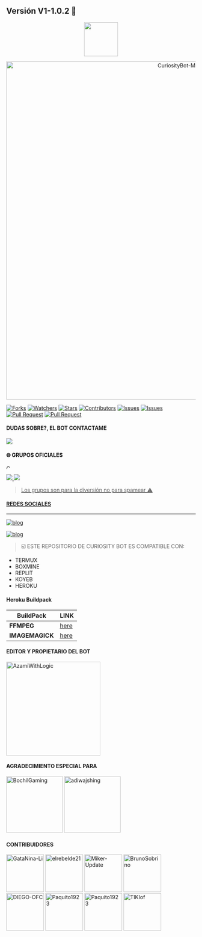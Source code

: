 ## Versión V1-1.0.2 🚀
<p align="center"> 
  <a href="https://github.com/AzamiWithLogic/CuriosityBot-MD"><img src="http://readme-typing-svg.herokuapp.com?font=mono&size=17&duration=4000&color=AEF2DF&center=falso&vCenter=falso&lines=CURIOSITY+BOT+MD++🍒;GRACIAS+POR+VISITAR+ESTE+REPOSITORIO.❤️" height="90px"
</p> 
<p align="center">
<img src="https://telegra.ph/file/8d82c74f8e9d3493c6cf4.jpg" alt="CuriosityBot-MD" width="900"/>
</p>
<p align="higt">   
<a href="https://github.com/AzamiWithLogic/CuriosityBotV1-MD/network/members"><img title="Forks" src="https://img.shields.io/github/forks/AzamiWithLogic/CuriosityBotV1-MD?label=Forks&color=blue&style=flat-square"></a>
<a href="https://github.com/AzamiWithLogic/CuriosityBotV1-MD/watchers"><img title="Watchers" src="https://img.shields.io/github/watchers/AzamiWithLogic/CuriosityBotV1-MD?label=Watchers&color=green&style=flat-square"></a>
<a href="https://github.com/AzamiWithLogic/CuriosityBotV1-MD/stargazers"><img title="Stars" src="https://img.shields.io/github/stars/AzamiWithLogic/CuriosityBotV1-MD?label=Stars&color=yellow&style=flat-square"></a>
<a href="https://github.com/AzamiWithLogic/CuriosityBotV1-MD/graphs/contributors"><img title="Contributors" src="https://img.shields.io/github/contributors/AzamiWithLogic/CuriosityBotV1-MD?label=Contributors&color=blue&style=flat-square"></a>
<a href="https://github.com/AzamiWithLogic/CuriosityBotV1-MD/issues"><img title="Issues" src="https://img.shields.io/github/issues/clicknetcafe/azamibot-md-multi?label=Issues&color=success&style=flat-square"></a>
<a href="https://github.com/AzamiWithLogic/CuriosityBotV1-MD/issues?q=is%3Aissue+is%3Aclosed"><img title="Issues" src="https://img.shields.io/github/issues-closed/AzamiWithLogic/CuriosityBotV1-MD?label=Issues&color=red&style=flat-square"></a>
<a href="https://github.com/AzamiWithLogic/CuriosityBotV1-MD/pulls"><img title="Pull Request" src="https://img.shields.io/github/issues-pr/AzamiWithLogic/CuriosityBotV1-MD?label=PullRequest&color=success&style=flat-square"></a>
<a href="https://github.com/AzamiWithLogic/CuriosityBotV1-MD/pulls?q=is%3Apr+is%3Aclosed"><img title="Pull Request" src="https://img.shields.io/github/issues-pr-closed/AzamiWithLogic/CuriosityBotV1-MD?label=PullRequest&color=red&style=flat-square"></a>


#### DUDAS SOBRE?, EL BOT CONTACTAME 
<p align="hihg">   
<a href="https://instagram.com/azamiwithlogic" target="_blank"> <img src="https://img.shields.io/badge/Instagram-E4405F?style=for-the-badge&logo=instagram&logoColor=white" target="_blank"></a> 

#### 🌐 GRUPOS OFICIALES <p align="center">
<img src="https://tenor.com/bgG5r.gif" alt="CuriosityBot-MD" width="10"/>
</p>
<a href="https://chat.whatsapp.com/LGg7jeOW7njH19daSmxmnd" target="blank"><img src="https://img.shields.io/badge/©_CURIOSITY_BOT_MD_1-25D366?style=for-the-badge&logo=whatsapp&logoColor=white" />
<a href="https://https://chat.whatsapp.com/K0UCo7igED92q9c1w2DiEH" target="blank"><img src="https://img.shields.io/badge/©_CURIOSITY_BOT_MD_2-25D366?style=for-the-badge&logo=whatsapp&logoColor=white" />

> Los grupos son para la diversión no para spamear ⚠️

#### REDES SOCIALES
-----
[![blog](https://img.shields.io/badge/YouTube-FF0000?style=for-the-badge&logo=youtube&logoColor=white)
](https://www.youtube.com/AzamiWithLogic)

[![blog](https://img.shields.io/badge/Gmail-D14836?style=for-the-badge&logo=gmail&logoColor=white)
](mailto:https://centergatabot@gmail.com)

> ☑️ ESTE REPOSITORIO DE CURIOSITY BOT ES COMPATIBLE CON:
* TERMUX
* BOXMINE
* REPLIT
* KOYEB
* HEROKU

#### Heroku Buildpack
| BuildPack | LINK |
|--------|--------|
| **FFMPEG** |[here](https://github.com/jonathanong/heroku-buildpack-ffmpeg-latest) |
| **IMAGEMAGICK** | [here](https://github.com/DuckyTeam/heroku-buildpack-imagemagick) |

#### EDITOR Y PROPIETARIO DEL BOT

<a href="https://github.com/AzamiWithLogic"><img src="https://github.com/AzamiWithLogic.png" width="250" height="250" alt="AzamiWithLogic"/></a>

#### AGRADECIMIENTO ESPECIAL PARA
<a href="https://github.com/BochilGaming/games-wabot-md/tree/multi-device"><img src="https://github.com/BochilGaming.png" width="150" height="150" alt="BochilGaming"/></a>
<a href="https://github.com/adiwajshing/Baileys"><img src="https://github.com/adiwajshing.png" width="150" height="150" alt="adiwajshing"/></a>

#### CONTRIBUIDORES 
<a href="https://github.com/GataNina-Li"><img src="https://github.com/GataNina-Li.png" width="100" height="100" alt="GataNina-Li"/></a>
<a href="https://github.com/elrebelde21"><img src="https://github.com/elrebelde21.png" width="100" height="100" alt="elrebelde21"/></a>
<a href="https://github.com/Miker-Update"><img src="https://github.com/Miker-Update.png" width="100" height="100" alt="Miker-Update"/></a>
<a href="https://github.com/BrunoSobrino"><img src="https://github.com/BrunoSobrino.png" width="100" height="100" alt="BrunoSobrino"/></a>
<a href="https://github.com/DIEGO-OFC"><img src="https://github.com/DIEGO-OFC.png" width="100" height="100" alt="DIEGO-OFC"/></a>
<a href="https://github.com/Paquito1923"><img src="https://github.com/Paquito1923.png" width="100" height="100" alt="Paquito1923"/></a>
<a href="https://github.com/Hyzerr"><img src="https://github.com/Hyzerr.png" width="100" height="100" alt="Paquito1923"/></a>
<a href="https://github.com/TIKIof"><img src="https://github.com/TIKIof.png" width="100" height="100" alt="TIKIof"/></a>
